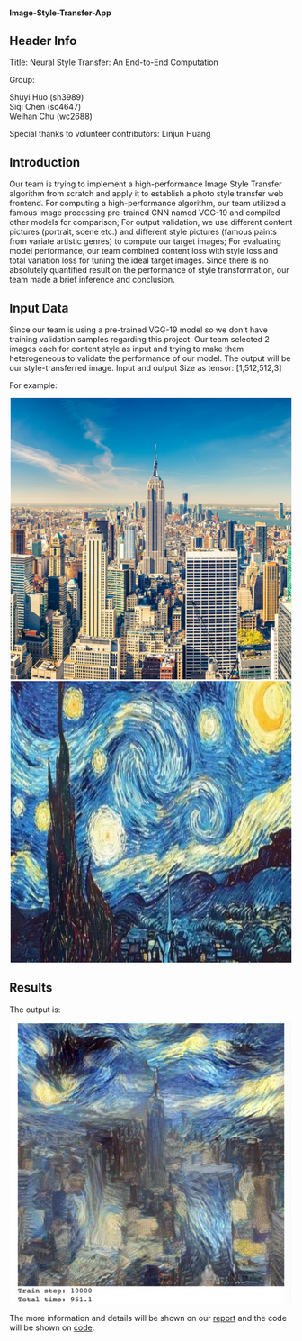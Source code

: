 #### Image-Style-Transfer-App  

## Header Info 
Title: Neural Style Transfer: An End-to-End Computation  

Group:  

Shuyi Huo (sh3989)  
Siqi Chen (sc4647)   
Weihan Chu (wc2688)  

Special thanks to volunteer contributors: Linjun Huang 


## Introduction 
Our team is trying to implement a high-performance Image Style Transfer algorithm from scratch and apply it to establish a photo style transfer web frontend. For computing a high-performance algorithm, our team utilized a famous image processing pre-trained CNN named VGG-19 and compiled other models for comparison; For output validation, we use different content pictures (portrait, scene etc.) and different style pictures (famous paints from variate artistic genres) to compute our target images; For evaluating model performance, our team combined content loss with style loss and total variation loss for tuning the ideal target images. Since there is no absolutely quantified result on the performance of style transformation, our team made a brief inference and conclusion.  


## Input Data 
Since our team is using a pre-trained VGG-19 model so we don’t have training validation samples regarding this project.
Our team selected 2 images each for content style as input and trying to make them heterogeneous to validate the performance of our model.
The output will be our style-transferred image. Input and output Size as tensor: [1,512,512,3]  

For example:  

<p align="center">
  <img src="https://github.com/ShuyiHuo/Image-Style-Transfer-App/blob/main/image/NYC.jpg" width="500px" height="500px">
  <img src="https://github.com/ShuyiHuo/Image-Style-Transfer-App/blob/main/image/star.jpg" width="500px" height="500px">
</p>
  
## Results
The output is:  

<p align="center">
  <img src="https://github.com/ShuyiHuo/Image-Style-Transfer-App/blob/main/image/nyc_star_transfer.jpg" width="500px" height="500px">
</p>

The more information and details will be shown on our [report](https://github.com/ShuyiHuo/Image-Style-Transfer-App/blob/main/5242_Final_Report.pdf) and 
the code will be shown on [code](https://github.com/ShuyiHuo/Image-Style-Transfer-App/blob/main/project_demo.ipynb).
